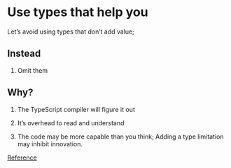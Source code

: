 # Use types that help you

Let’s avoid using types that don’t add value;

## Instead

1. Omit them

## Why?

1. The TypeScript compiler will figure it out

1. It’s overhead to read and understand

1. The code may be more capable than you think; Adding a type limitation may inhibit innovation.

[Reference](https://github.com/kirkstrobeck/stash/blob/main/style-guide/use-types-that-help-you.md)
